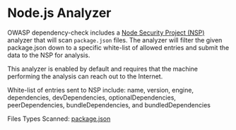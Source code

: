 Node.js Analyzer
================

OWASP dependency-check includes a [Node Security Project (NSP)](https://nodesecurity.io)
analyzer that will scan `package.json` files. The analyzer will filter the given
package.json down to a specific white-list of allowed entries and submit the data
to the NSP for analysis.

This analyzer is enabled by default and requires that the machine performing the
analysis can reach out to the Internet.

White-list of entries sent to NSP include: name, version, engine, dependencies, 
devDependencies, optionalDependencies, peerDependencies, bundleDependencies, and
bundledDependencies

Files Types Scanned: [package.json](https://docs.npmjs.com/files/package.json)
